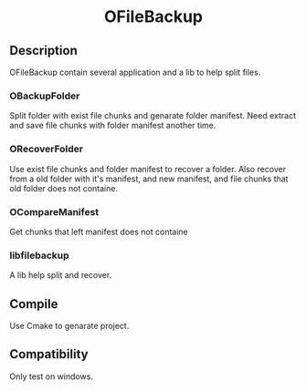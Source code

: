 <div align="center">

# OFileBackup

</div>

## Description
OFileBackup contain several application and a lib to help split files.

### OBackupFolder
Split folder with exist file chunks and genarate folder manifest. Need extract and save file chunks with folder manifest another time.

### ORecoverFolder
Use exist file chunks and folder manifest to recover a folder. Also recover from a old folder with it's manifest, and new manifest, and file chunks that old folder does not containe.


### OCompareManifest
Get chunks that left manifest does not containe

### libfilebackup
A lib help split and recover.

## Compile
Use Cmake to genarate project.

## Compatibility 
Only test on windows.